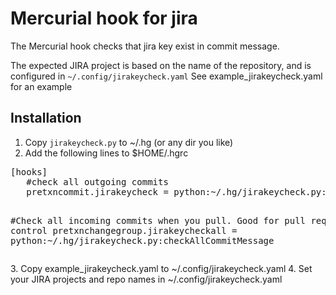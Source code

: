 Mercurial hook for jira
==================================

The Mercurial hook checks that jira key exist in commit message.

The expected JIRA project is based on the name of the repository, and is configured in `~/.config/jirakeycheck.yaml`
See example_jirakeycheck.yaml for an example

Installation
------------
1. Copy `jirakeycheck.py` to ~/.hg (or any dir you like)
2. Add the following lines to $HOME/.hgrc
<div>
<pre>
[hooks]
   #check all outgoing commits
   pretxncommit.jirakeycheck = python:~/.hg/jirakeycheck.py:checkCommitMessage

   #Check all incoming commits when you pull. Good for pull requests control
   pretxnchangegroup.jirakeycheckall = python:~/.hg/jirakeycheck.py:checkAllCommitMessage
</pre>
</div>
3. Copy example_jirakeycheck.yaml to ~/.config/jirakeycheck.yaml
4. Set your JIRA projects and repo names in ~/.config/jirakeycheck.yaml
